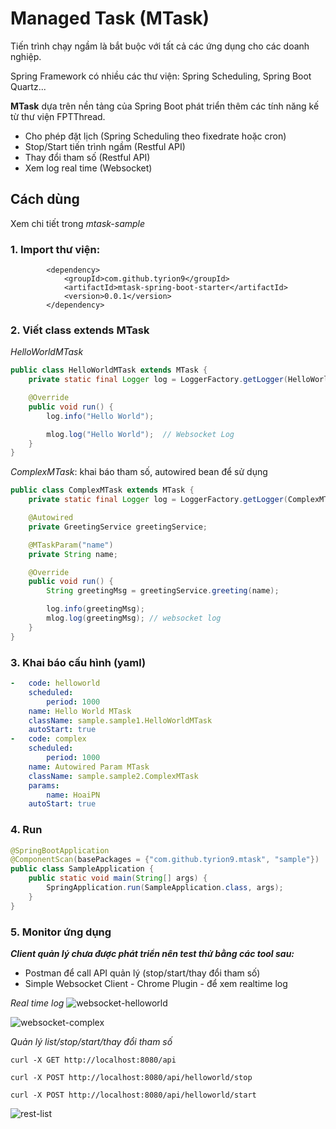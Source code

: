 # Managed Task (MTask)

Tiến trình chạy ngầm là bắt buộc với tất cả các ứng dụng cho các doanh nghiệp. 

Spring Framework có nhiều các thư viện: Spring Scheduling, Spring Boot Quartz...

**MTask** dựa trên nền tảng của Spring Boot phát triển thêm các tính năng kế từ thư viện FPTThread.
- Cho phép đặt lịch (Spring Scheduling theo fixedrate hoặc cron)
- Stop/Start tiến trình ngầm (Restful API)
- Thay đổi tham số (Restful API) 
- Xem log real time (Websocket)

## Cách dùng
Xem chi tiết trong *mtask-sample* 
### 1. Import thư viện:
```maven
        <dependency>
            <groupId>com.github.tyrion9</groupId>
            <artifactId>mtask-spring-boot-starter</artifactId>
            <version>0.0.1</version>
        </dependency>
```

### 2. Viết class extends MTask

*HelloWorldMTask*
```java
public class HelloWorldMTask extends MTask {
    private static final Logger log = LoggerFactory.getLogger(HelloWorldMTask.class);

    @Override
    public void run() {
        log.info("Hello World"); 

        mlog.log("Hello World");  // Websocket Log
    }
}
```

*ComplexMTask*: khai báo tham số, autowired bean để sử dụng
```java
public class ComplexMTask extends MTask {
    private static final Logger log = LoggerFactory.getLogger(ComplexMTask.class);

    @Autowired
    private GreetingService greetingService;

    @MTaskParam("name")
    private String name;

    @Override
    public void run() {
        String greetingMsg = greetingService.greeting(name);

        log.info(greetingMsg);
        mlog.log(greetingMsg); // websocket log
    }
}
```

### 3. Khai báo cấu hình (yaml)
```yaml
-   code: helloworld
    scheduled:
        period: 1000
    name: Hello World MTask
    className: sample.sample1.HelloWorldMTask
    autoStart: true
-   code: complex
    scheduled:
        period: 1000
    name: Autowired Param MTask
    className: sample.sample2.ComplexMTask
    params:
        name: HoaiPN
    autoStart: true

```

### 4. Run
```java
@SpringBootApplication
@ComponentScan(basePackages = {"com.github.tyrion9.mtask", "sample"})
public class SampleApplication {
    public static void main(String[] args) {
        SpringApplication.run(SampleApplication.class, args);
    }
}
```

### 5. Monitor ứng dụng
***Client quản lý chưa được phát triển nên test thử bằng các tool sau:***
 - Postman để call API quản lý (stop/start/thay đổi tham số)
 - Simple Websocket Client - Chrome Plugin - để xem realtime log
 
*Real time log*
![websocket-helloworld](https://user-images.githubusercontent.com/30858651/52554017-1d77e400-2e18-11e9-921d-87245e5ba8e8.PNG)

![websocket-complex](https://user-images.githubusercontent.com/30858651/52554019-1e107a80-2e18-11e9-930e-fc9840df071a.PNG)

*Quản lý list/stop/start/thay đổi tham số*
```
curl -X GET http://localhost:8080/api

curl -X POST http://localhost:8080/api/helloworld/stop

curl -X POST http://localhost:8080/api/helloworld/start
```
![rest-list](https://user-images.githubusercontent.com/30858651/52554018-1e107a80-2e18-11e9-902b-68365652043b.PNG)
